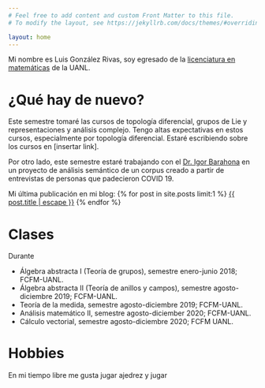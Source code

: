 ```yaml
---
# Feel free to add content and custom Front Matter to this file.
# To modify the layout, see https://jekyllrb.com/docs/themes/#overriding-theme-defaults

layout: home
---
```


Mi nombre es Luis González Rivas, soy egresado de la [licenciatura en matemáticas](http://www.fcfm.uanl.mx/es/Matematicas) de la UANL. 


# ¿Qué hay de nuevo?
Este semestre tomaré las cursos de topología diferencial, grupos de Lie y representaciones y análisis complejo. Tengo altas expectativas en estos cursos, especialmente por topología diferencial. Estaré escribiendo sobre los cursos en [insertar link].

Por otro lado, este semestre estaré trabajando con el [Dr. Igor Barahona](https://www.matem.unam.mx/fsd/igor) en un proyecto de análisis semántico de un corpus creado a partir de entrevistas de personas que padecieron COVID 19.

Mi última publicación en mi blog: {% for post in site.posts limit:1 %}  <a href="{{post.url | relative_url }}">{{ post.title | escape }}</a> {% endfor %}


# Clases

Durante 

* Álgebra abstracta I (Teoría de grupos), semestre enero-junio 2018; FCFM-UANL.
* Álgebra abstracta II (Teoría de anillos y campos), semestre agosto-diciembre 2019; FCFM-UANL.
* Teoría de la medida, semestre agosto-diciembre 2019; FCFM-UANL.
* Análisis matemático II, semestre agosto-diciember 2020; FCFM-UANL.
* Cálculo vectorial, semestre agosto-diciembre 2020; FCFM UANL.

# Hobbies

En mi tiempo libre me gusta jugar ajedrez y jugar 